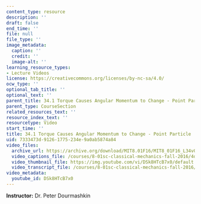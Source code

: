 ```yaml
---
content_type: resource
description: ''
draft: false
end_time: ''
file: null
file_type: ''
image_metadata:
  caption: ''
  credit: ''
  image-alt: ''
learning_resource_types:
- Lecture Videos
license: https://creativecommons.org/licenses/by-nc-sa/4.0/
ocw_type: ''
optional_tab_title: ''
optional_text: ''
parent_title: 34.1 Torque Causes Angular Momentum to Change - Point Particle
parent_type: CourseSection
related_resources_text: ''
resource_index_text: ''
resourcetype: Video
start_time: ''
title: 34.1 Torque Causes Angular Momentum to Change - Point Particle
uid: 7333473d-9126-1775-234e-9a0ab5874a84
video_files:
  archive_url: https://archive.org/download/MIT8.01F16/MIT8_01F16_L34v01_360p.mp4
  video_captions_file: /courses/8-01sc-classical-mechanics-fall-2016/4d8b02139f275f73bc9f221c7158d53d_DSk8HTcB7x0.vtt
  video_thumbnail_file: https://img.youtube.com/vi/DSk8HTcB7x0/default.jpg
  video_transcript_file: /courses/8-01sc-classical-mechanics-fall-2016/2722cb4dbb39e8b1004e864a4c9eabf3_DSk8HTcB7x0.pdf
video_metadata:
  youtube_id: DSk8HTcB7x0
---
```

**Instructor:** Dr. Peter Dourmashkin